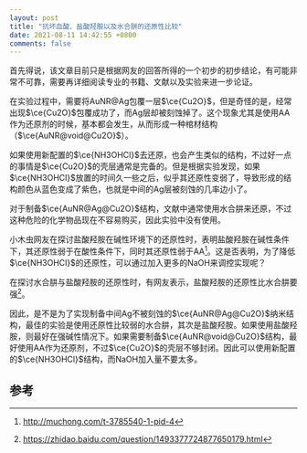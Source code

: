 ```yaml
---
layout: post
title: "抗坏血酸、盐酸羟胺以及水合肼的还原性比较"
date: 2021-08-11 14:42:55 +0800
comments: false
---
```

首先得说，该文章目前只是根据网友的回答所得的一个初步的初步结论，有可能非常不可靠，需要再详细阅读专业的书籍、文献以及实验来进一步论证。

在实验过程中，需要将AuNR@Ag包覆一层$\ce{Cu2O}$，但是奇怪的是，经常出现$\ce{Cu2O}$包覆成功了，而Ag层却被刻蚀掉了。这个现象尤其是使用AA作为还原剂的时候，基本都会发生，从而形成一种棺材结构（$\ce{AuNR@void@Cu2O}$）。

如果使用新配置的$\ce{NH3OHCl}$去还原，也会产生类似的结构，不过好一点的事情是$\ce{Cu2O}$的壳层通常是完备的。但是根据实验发现，如果$\ce{NH3OHCl}$放置的时间久一些之后，似乎其还原性变弱了，导致形成的结构颜色从蓝色变成了紫色，也就是中间的Ag层被刻蚀的几率边小了。

对于制备$\ce{AuNR@Ag@Cu2O}$结构，文献中通常使用水合肼来还原，不过这种危险的化学物品现在不容易购买，因此实验中没有使用。

小木虫网友在探讨盐酸羟胺在碱性环境下的还原性时，表明盐酸羟胺在碱性条件下，其还原性弱于在酸性条件下，同时其还原性弱于AA[^1]。这是否表明，为了降低$\ce{NH3OHCl}$的还原性，可以通过加入更多的NaOH来调控实现呢？

在探讨水合肼与盐酸羟胺的还原性时，有网友表示，盐酸羟胺的还原性比水合肼要强[^2]。

因此，是不是为了实现制备中间Ag不被刻蚀的$\ce{AuNR@Ag@Cu2O}$纳米结构，最佳的实验是使用还原性比较弱的水合肼，其次是盐酸羟胺。如果使用盐酸羟胺，则最好在强碱性情况下。如果需要制备$\ce{AuNR@void@Cu2O}$结构，最好使用AA作为还原剂，不过$\ce{Cu2O}$的壳层不够封闭。因此可以使用新配置的$\ce{NH3OHCl}$结构，而NaOH加入量不要太多。

## 参考

[^1]: <http://muchong.com/t-3785540-1-pid-4>
[^2]: <https://zhidao.baidu.com/question/1493377724877650179.html>
